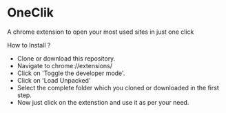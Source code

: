 # OneClik
A chrome extension to open your most used sites in just one click

How to Install ?
- Clone or download this repository.
- Navigate to chrome://extensions/
- Click on 'Toggle the developer mode'.
- Click on 'Load Unpacked'
- Select the complete folder which you cloned or downloaded in the first step.
- Now just click on the extenstion and use it as per your need.
